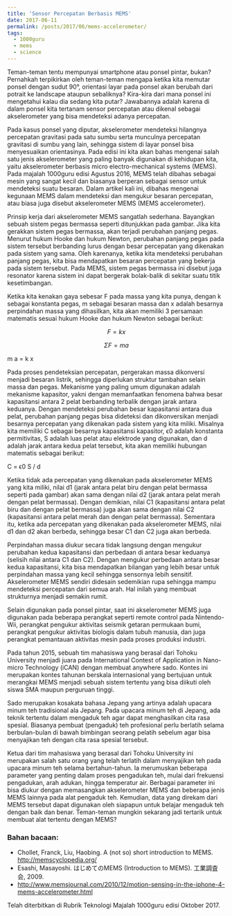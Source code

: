 ```yaml
---
title: 'Sensor Percepatan Berbasis MEMS'
date: 2017-06-11
permalink: /posts/2017/06/mems-accelerometer/
tags:
  - 1000guru
  - mems
  - science
---
```


Teman-teman tentu mempunyai smartphone atau ponsel pintar, bukan? Pernahkah terpikirkan oleh teman-teman mengapa ketika kita memutar ponsel dengan sudut 90°, orientasi layar pada ponsel akan berubah dari potrait ke landscape ataupun sebaliknya? Kira-kira dari mana ponsel ini mengetahui kalau dia sedang kita putar? Jawabannya adalah karena di dalam ponsel kita tertanam sensor percepatan atau dikenal sebagai akselerometer yang bisa mendeteksi adanya percepatan.

Pada kasus ponsel yang diputar, akselerometer mendeteksi hilangnya percepatan gravitasi pada satu sumbu serta munculnya percepatan gravitasi di sumbu yang lain, sehingga sistem di layar ponsel bisa menyesuaikan orientasinya. Pada edisi ini kita akan bahas mengenai salah satu jenis akselerometer yang paling banyak digunakan di kehidupan kita, yaitu akselerometer berbasis micro electro-mechanical systems (MEMS). Pada majalah 1000guru edisi Agustus 2016, MEMS telah dibahas sebagai mesin yang sangat kecil dan biasanya berperan sebagai sensor untuk mendeteksi suatu besaran. Dalam artikel kali ini, dibahas mengenai kegunaan MEMS dalam mendeteksi dan mengukur besaran percepatan, atau biasa juga disebut akselerometer MEMS (MEMS accelerometer).

Prinsip kerja dari akselerometer MEMS sangatlah sederhana. Bayangkan sebuah sistem pegas bermassa seperti ditunjukkan pada gambar. Jika kita gerakkan sistem pegas bermassa, akan terjadi perubahan panjang pegas. Menurut hukum Hooke dan hukum Newton, perubahan panjang pegas pada sistem tersebut berbanding lurus dengan besar percepatan yang dikenakan pada sistem yang sama. Oleh karenanya, ketika kita mendeteksi perubahan panjang pegas, kita bisa mendapatkan besaran percepatan yang bekerja pada sistem tersebut. Pada MEMS, sistem pegas bermassa ini disebut juga resonator karena sistem ini dapat bergerak bolak-balik di sekitar suatu titik kesetimbangan.

Ketika kita kenakan gaya sebesar F pada massa yang kita punya, dengan k sebagai konstanta pegas, m sebagai besaran massa dan x adalah besarnya perpindahan massa yang dihasilkan, kita akan memiliki 3 persamaan matematis sesuai hukum Hooke dan hukum Newton sebagai berikut:

$$F = k x$$

$$ΣF = m a$$

m a = k x

Pada proses pendeteksian percepatan, pergerakan massa dikonversi menjadi besaran listrik, sehingga diperlukan struktur tambahan selain massa dan pegas. Mekanisme yang paling umum digunakan adalah mekanisme kapasitor, yakni dengan memanfaatkan fenomena bahwa besar kapasitansi antara 2 pelat berbanding terbalik dengan jarak antara keduanya. Dengan mendeteksi perubahan besar kapasitansi antara dua pelat, perubahan panjang pegas bisa dideteksi dan dikonversikan menjadi besarnya percepatan yang dikenakan pada sistem yang kita miliki. Misalnya kita memiliki C sebagai besarnya kapasitansi kapasitor, ϵ0 adalah konstanta permitivitas, S adalah luas pelat atau elektrode yang digunakan, dan d adalah jarak antara kedua pelat tersebut, kita akan memiliki hubungan matematis sebagai berikut:

C =  ϵ0 S / d

Ketika tidak ada percepatan yang dikenakan pada akselerometer MEMS yang kita miliki, nilai d1 (jarak antara pelat biru dengan pelat bermassa seperti pada gambar) akan sama dengan nilai d2 (jarak antara pelat merah dengan pelat bermassa). Dengan demikian, nilai C1 (kapasitansi antara pelat biru dan dengan pelat bermassa) juga akan sama dengan nilai C2 (kapasitansi antara pelat merah dan dengan pelat bermassa). Sementara itu, ketika ada percepatan yang dikenakan pada akselerometer MEMS, nilai d1 dan d2 akan berbeda, sehingga besar C1 dan C2 juga akan berbeda.

Perpindahan massa diukur secara tidak langsung dengan mengukur perubahan kedua kapasitansi dan perbedaan di antara besar keduanya (selisih nilai antara C1 dan C2). Dengan mengukur perbedaan antara besar kedua kapasitansi, kita bisa mendapatkan bilangan yang lebih besar untuk perpindahan massa yang kecil sehingga sensornya lebih sensitif. Akselerometer MEMS sendiri didesain sedemikian rupa sehingga mampu mendeteksi percepatan dari semua arah. Hal inilah yang membuat strukturnya menjadi semakin rumit.

Selain digunakan pada ponsel pintar, saat ini akselerometer MEMS juga digunakan pada beberapa perangkat seperti remote control pada Nintendo-Wii, perangkat pengukur aktivitas seismik getaran permukaan bumi, perangkat pengukur aktivitas biologis dalam tubuh manusia, dan juga perangkat pemantauan aktivitas mesin pada proses produksi industri.

Pada tahun 2015, sebuah tim mahasiswa yang berasal dari Tohoku University menjadi juara pada International Contest of Application in Nano-micro Technology (iCAN) dengan membuat anywhere sado. Kontes ini merupakan kontes tahunan berskala internasional yang bertujuan untuk merangkai MEMS menjadi sebuah sistem tertentu yang bisa diikuti oleh siswa SMA maupun perguruan tinggi.


Sado merupakan kosakata bahasa Jepang yang artinya adalah upacara minum teh tradisional ala Jepang. Pada upacara minum teh di Jepang, ada teknik tertentu dalam mengaduk teh agar dapat menghasilkan cita rasa spesial. Biasanya pembuat (pengaduk) teh profesional perlu berlatih selama berbulan-bulan di bawah bimbingan seorang pelatih sebelum agar bisa menyajikan teh dengan cita rasa spesial tersebut.

Ketua dari tim mahasiswa yang berasal dari Tohoku University ini merupakan salah satu orang yang telah terlatih dalam menyajikan teh pada upacara minum teh selama bertahun-tahun. Ia merumuskan beberapa parameter yang penting dalam proses pengadukan teh, mulai dari frekuensi pengadukan, arah adukan, hingga temperatur air. Berbagai parameter ini bisa diukur dengan memasangkan akselerometer MEMS dan beberapa jenis MEMS lainnya pada alat pengaduk teh. Kemudian, data yang direkam dari MEMS tersebut dapat digunakan oleh siapapun untuk belajar mengaduk teh dengan baik dan benar. Teman-teman mungkin sekarang jadi tertarik untuk membuat alat tertentu dengan MEMS?

### Bahan bacaan:
* Chollet, Franck, Liu, Haobing. A (not so) short introduction to MEMS. http://memscyclopedia.org/
* Esashi, Masayoshi. はじめてのMEMS (Introduction to MEMS). 工業調査会, 2009.
* http://www.memsjournal.com/2010/12/motion-sensing-in-the-iphone-4-mems-accelerometer.html

Telah diterbitkan di Rubrik Teknologi Majalah 1000guru edisi Oktober 2017.
